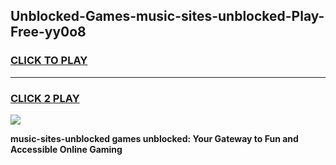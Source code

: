 
## Unblocked-Games-music-sites-unblocked-Play-Free-yy0o8
<h3>
<a href="https://premium76.site?title=music-sites-unblocked&ref=10A">CLICK TO PLAY</a></h3>
<hr>

<h3>
<a href="https://premium76.site?title=music-sites-unblocked&ref=10A">CLICK 2 PLAY</a>
  
</h3>

<a href="https://premium76.site?title=music-sites-unblocked&ref=10A"><img src="https://clearcache.store/games.png"></a>


**music-sites-unblocked games unblocked: Your Gateway to Fun and Accessible Online Gaming**
